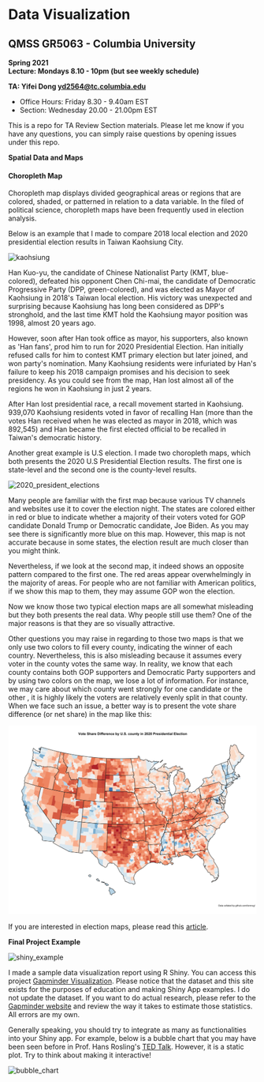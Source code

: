 Data Visualization
======================

QMSS GR5063 - Columbia University
--------------------------------

**Spring 2021**  
**Lecture: Mondays 8.10 - 10pm (but see weekly schedule)**  

**TA: Yifei Dong [yd2564@tc.columbia.edu](yd2564@tc.columbia.edu)**
  + Office Hours: Friday 8.30 - 9.40am EST
  + Section: Wednesday 20.00 - 21.00pm EST

This is a repo for TA Review Section materials. Please let me know if you have any
questions, you can simply raise questions by opening issues under this repo.

**Spatial Data and Maps**

#### Choropleth Map
Choropleth map displays divided geographical areas or regions that are colored, shaded,
or patterned in relation to a data variable. In the filed of political science, choropleth maps have been frequently used in election analysis.

Below is an example that I made to compare 2018 local election and 2020 presidential election results in Taiwan Kaohsiung City.

![kaohsiung](https://user-images.githubusercontent.com/38272447/106042058-94acee00-60aa-11eb-8956-c84a3bf767a8.png)

Han Kuo-yu, the candidate of Chinese Nationalist Party (KMT, blue-colored), defeated his opponent Chen Chi-mai, the candidate of Democratic Progressive Party (DPP, green-colored), and was elected as Mayor of Kaohsiung in 2018's Taiwan local election. His victory was unexpected and surprising because Kaohsiung has long been considered as DPP's stronghold, and the last time KMT hold the Kaohsiung mayor position was 1998, almost 20 years ago.

However, soon after Han took office as mayor, his supporters, also known as 'Han fans', prod him to run for 2020 Presidential Election. Han initially refused calls for him to contest KMT primary election but later joined, and won party's nomination. Many Kaohsiung residents were infuriated by Han's failure to keep his 2018 campaign promises and his decision to seek presidency. As you could see from the map, Han lost almost all of the regions he won in Kaohsiung in just 2 years.

After Han lost presidential race, a recall movement started in Kaohsiung. 939,070 Kaohsiung residents voted in favor of recalling Han (more than the votes Han received when he was elected as mayor in 2018, which was 892,545) and Han became the first elected official to be recalled in Taiwan's democratic history.

Another great example is U.S election. I made two choropleth maps, which both presents the 2020 U.S Presidential Election results. The first one is state-level and the second one is the county-level results.

![2020_president_elections](https://user-images.githubusercontent.com/38272447/106251764-62eb7280-61e3-11eb-8f30-273423a80bdf.png)

Many people are familiar with the first map because various TV channels and websites use it to cover the election night. The states are colored either in red or blue to indicate whether a majority of their voters voted for GOP candidate Donald Trump or Democratic candidate, Joe Biden. As you may see there is significantly more blue on this map. However, this map is not accurate because in some states, the election result are much closer than you might think.

Nevertheless, if we look at the second map, it indeed shows an opposite pattern compared to the first one. The red areas appear overwhelmingly in the majority of areas. For people who are not familiar with American politics, if we show this map to them, they may assume GOP won the election.

Now we know those two typical election maps are all somewhat misleading but they both presents the real data. Why people still use them? One of the major reasons is that they are so visually attractive.

Other questions you may raise in regarding to those two maps is that we only use two colors to fill every county, indicating the winner of each country. Nevertheless, this is also misleading because it assumes every voter in the county votes the same way. In reality, we know that each county contains both GOP supporters and Democratic Party supporters and by using two colors on the map, we lose a lot of information. For instance, we may care about which county went strongly for one candidate or the other , it is highly likely the voters are relatively evenly split in that county. When we face such an issue, a better way is to present the vote share difference (or net share) in the map like this:

<p aligh="center">
  <img width = '550' alt = "vote_share_difference_2020" src = "pictures/vote_share_difference_2020.png">
</p>

If you are interested in election maps, please read this [article](https://www.washingtonpost.com/graphics/politics/2016-election/how-election-maps-lie/).

**Final Project Example**

<img width="1316" alt="shiny_example" src="https://user-images.githubusercontent.com/38272447/105622382-3698b600-5ddf-11eb-91a0-82143dc0c960.png">

I made a sample data visualization report using R Shiny. You can access this project [Gapminder Visualization](https://rodericktung.shinyapps.io/gapminder_shiny/). Please notice that the dataset and this site exists for the
purposes of education and making Shiny App examples. I do not update the dataset. If
you want to do actual research, please refer to the [Gapminder website](https://www.gapminder.org/) and review the way it takes to estimate those statistics. All errors are my own.

Generally speaking, you should try to integrate as many as functionalities into your
Shiny app. For example, below is a bubble chart that you may have been seen before in Prof. Hans Rosling's [TED Talk](https://www.ted.com/talks/hans_rosling_the_best_stats_you_ve_ever_seen). However, it is a static plot. Try to think about making it interactive!

![bubble_chart](https://user-images.githubusercontent.com/38272447/105622389-4e703a00-5ddf-11eb-94b7-af18224b3073.png)
